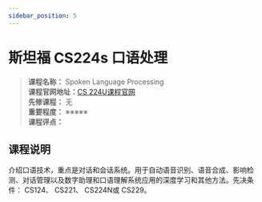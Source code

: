 ```yaml
---
sidebar_position: 5
---
```


# 斯坦福 CS224s 口语处理





>**课程名称：** Spoken Language Processing              
**课程官网地址：**[CS 224U课程官网](http://web.stanford.edu/class/cs224u/)  
**先修课程：** 无  
**重要程度：** ※※※※※  
**课程评点：** 

## 课程说明
介绍口语技术，重点是对话和会话系统。用于自动语音识别、语音合成、影响检测、对话管理以及数字助理和口语理解系统应用的深度学习和其他方法。先决条件： CS124、 CS221、 CS224N或 CS229。

<Comment></Comment>
